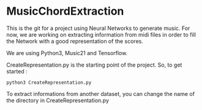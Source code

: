 # MusicChordExtraction

This is the git for a project using Neural Networks to generate music. 
For now, we are working on extracting information from midi files in order to fill the Network with a good representation of the scores. 

We are using Python3, Music21 and Tensorflow.

CreateRepresentation.py is the starting point of the project. So, to get started :

	python3 CreateRepresentation.py

To extract informations from another dataset, you can change the name of the directory in CreateRepresentation.py